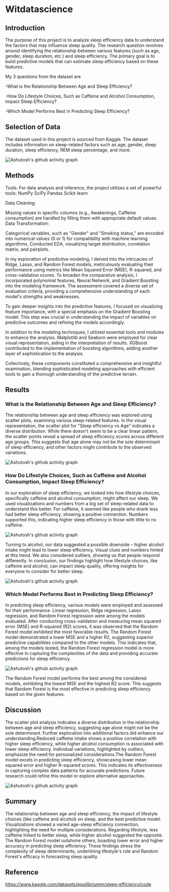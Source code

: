 # Witdatascience
## Introduction
The purpose of this project is to analyze sleep efficiency data to understand the factors that may influence sleep quality. The research question revolves around identifying the relationship between various features (such as age, gender, sleep duration, etc.) and sleep efficiency. The primary goal is to build predictive models that can estimate sleep efficiency based on these features.


My 3 questions from the dataset are

-What is the Relationship Between Age and Sleep Efficiency?

-How Do Lifestyle Choices, Such as Caffeine and Alcohol Consumption, Impact Sleep Efficiency?

-Which Model Performs Best in Predicting Sleep Efficiency?

## Selection of Data

The dataset used in this project is sourced from Kaggle. The dataset includes information on sleep-related factors such as age, gender, sleep duration, sleep efficiency, REM sleep percentage, and more. 

![Ashutosh's github activity graph](https://github.com/joosmith/Witdatascience/blob/main/graph/Data__preview.png)
## Methods
Tools:
For data analysis and inference, the project utilizes a set of powerful tools:
NumPy
SciPy
Pandas 
Scikit-learn

Data Cleaning:

Missing values in specific columns (e.g., Awakenings, Caffeine consumption) are handled by filling them with appropriate default values.
Data Transformation:

Categorical variables, such as "Gender" and "Smoking status," are encoded into numerical values (0 or 1) for compatibility with machine learning algorithms.
Conducted EDA, visualizing target distribution, correlation matrix, and pairplots.


In my exploration of predictive modeling, I delved into the intricacies of Ridge, Lasso, and Random Forest models, meticulously evaluating their performance using metrics like Mean Squared Error (MSE), R-squared, and cross-validation scores. To broaden the comparative analysis, I incorporated polynomial features, Neural Network, and Gradient Boosting into the modeling framework. The assessment covered a diverse set of evaluation criteria, providing a comprehensive understanding of each model's strengths and weaknesses.

To gain deeper insights into the predictive features, I focused on visualizing feature importance, with a special emphasis on the Gradient Boosting model. This step was crucial in understanding the impact of variables on predictive outcomes and refining the models accordingly.

In addition to the modeling techniques, I utilized essential tools and modules to enhance the analysis. Matplotlib and Seaborn were employed for clear visual representation, aiding in the interpretation of results. XGBoost contributed to the implementation of boosting algorithms, adding another layer of sophistication to the analysis.

Collectively, these components constituted a comprehensive and insightful examination, blending sophisticated modeling approaches with efficient tools to gain a thorough understanding of the predictive terrain.
## Results

### What is the Relationship Between Age and Sleep Efficiency?

The relationship between age and sleep efficiency was explored using scatter plots, examining various sleep-related features. In the visual representation, the scatter plot for "Sleep efficiency vs Age" indicates a diverse distribution. While there doesn't seem to be a clear linear pattern, the scatter points reveal a spread of sleep efficiency scores across different age groups. This suggests that age alone may not be the sole determinant of sleep efficiency, and other factors might contribute to the observed variations. 

![Ashutosh's github activity graph](https://github.com/joosmith/Witdatascience/blob/main/graph/Age_Slpeff.png)




### How Do Lifestyle Choices, Such as Caffeine and Alcohol Consumption, Impact Sleep Efficiency?

In our exploration of sleep efficiency, we looked into how lifestyle choices, specifically caffeine and alcohol consumption, might affect our sleep. We used visualizations and numbers from a big set of sleep-related data to understand this better. For caffeine, it seemed like people who drank less had better sleep efficiency, showing a positive connection. Numbers supported this, indicating higher sleep efficiency in those with little to no caffeine.

![Ashutosh's github activity graph](https://github.com/joosmith/Witdatascience/blob/main/graph/impact_of%20_caffeine.png)

Turning to alcohol, our data suggested a possible downside – higher alcohol intake might lead to lower sleep efficiency. Visual clues and numbers hinted at this trend. We also considered outliers, showing us that people respond differently. In conclusion, our findings highlight how lifestyle choices, like caffeine and alcohol, can impact sleep quality, offering insights for everyone to consider for better sleep.
 
![Ashutosh's github activity graph](https://github.com/joosmith/Witdatascience/blob/main/graph/impact_of%20_alchohol.png)

### Which Model Performs Best in Predicting Sleep Efficiency?

In predicting sleep efficiency, various models were employed and assessed for their performance. Linear regression, Ridge regression, Lasso regression, and Random Forest regression were among the models evaluated. After conducting cross-validation and measuring mean squared error (MSE) and R-squared (R2) scores, it was observed that the Random Forest model exhibited the most favorable results. The Random Forest model demonstrated a lower MSE and a higher R2, suggesting superior predictive capabilities compared to the other models. This indicates that, among the models tested, the Random Forest regression model is more effective in capturing the complexities of the data and providing accurate predictions for sleep efficiency.


![Ashutosh's github activity graph](https://github.com/joosmith/Witdatascience/blob/main/graph/Model_results.png)

The Random Forest model performs the best among the considered models, exhibiting the lowest MSE and the highest R2 score. This suggests that Random Forest is the most effective in predicting sleep efficiency based on the given features.

## Discussion 

The scatter plot analysis indicates a diverse distribution in the relationship between age and sleep efficiency, suggesting age alone might not be the sole determinant. Further exploration into additional factors did enhance our understanding.Reduced caffeine intake shows a positive correlation with higher sleep efficiency, while higher alcohol consumption is associated with lower sleep efficiency. Individual variations, highlighted by outliers, emphasize the need for personalized considerations.The Random Forest model excels in predicting sleep efficiency, showcasing lower mean squared error and higher R-squared scores. This indicates its effectiveness in capturing complex data patterns for accurate predictions. Future research could refine this model or explore alternative approaches.

![Ashutosh's github activity graph](https://github.com/joosmith/Witdatascience/blob/main/graph/Sleepeff_features.png)


## Summary

The relationship between age and sleep efficiency, the impact of lifestyle choices (like caffeine and alcohol) on sleep, and the best predictive model. Visualizations showed a varied age-sleep efficiency connection, highlighting the need for multiple considerations. Regarding lifestyle, less caffeine linked to better sleep, while higher alcohol suggested the opposite. The Random Forest model outshone others, boasting lower error and higher accuracy in predicting sleep efficiency. These findings stress the complexity of sleep determinants, underlining lifestyle's role and Random Forest's efficacy in forecasting sleep quality.
## Reference

https://www.kaggle.com/datasets/equilibriumm/sleep-efficiency/code
